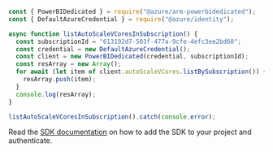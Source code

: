 ```javascript
const { PowerBIDedicated } = require("@azure/arm-powerbidedicated");
const { DefaultAzureCredential } = require("@azure/identity");

async function listAutoScaleVCoresInSubscription() {
  const subscriptionId = "613192d7-503f-477a-9cfe-4efc3ee2bd60";
  const credential = new DefaultAzureCredential();
  const client = new PowerBIDedicated(credential, subscriptionId);
  const resArray = new Array();
  for await (let item of client.autoScaleVCores.listBySubscription()) {
    resArray.push(item);
  }
  console.log(resArray);
}

listAutoScaleVCoresInSubscription().catch(console.error);
```

Read the [SDK documentation](https://github.com/Azure/azure-sdk-for-js/blob/%40azure%2Farm-powerbidedicated_3.0.1/sdk/powerbidedicated/arm-powerbidedicated/README.md) on how to add the SDK to your project and authenticate.
